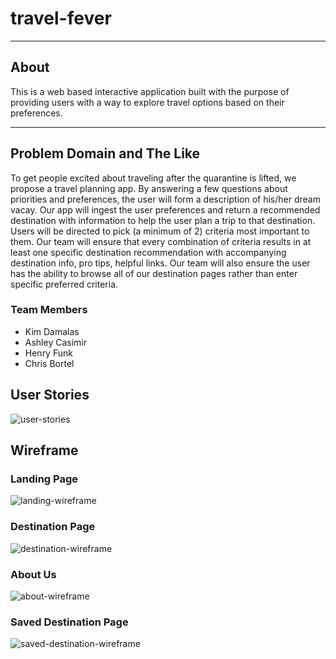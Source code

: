 # travel-fever
***********************

## About
This is a web based interactive application built with the purpose of providing users with a way to explore travel options based on their preferences. 

***********************

## Problem Domain and The Like

To get people excited about traveling after the quarantine is lifted, we propose a travel planning app. By answering a few questions about priorities and preferences, the user will form a description of his/her dream vacay. Our app will ingest the user preferences and return a recommended destination with information to help the user plan a trip to that destination. Users will be directed to pick (a minimum of 2) criteria most important to them.  Our team will ensure that every combination of criteria results in at least one specific destination recommendation with accompanying destination info, pro tips, helpful links. Our team will also ensure the user has the ability to browse all of our destination pages rather than enter specific preferred criteria.

### Team Members

- Kim Damalas
- Ashley Casimir
- Henry Funk 
- Chris Bortel

## User Stories
![user-stories](./assets/user-stories.png)

## Wireframe
### Landing Page
![landing-wireframe](./assets/vacay-landing-page.png)

### Destination Page
![destination-wireframe](./assets/vacay-destination-page.png)

### About Us
![about-wireframe](./assets/about.png)

### Saved Destination Page
![saved-destination-wireframe](./assets/vacay-saved-destinations.png)

